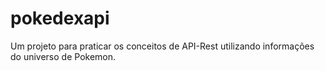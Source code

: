 # pokedexapi
Um projeto para praticar os conceitos de API-Rest utilizando informações do universo de Pokemon.
